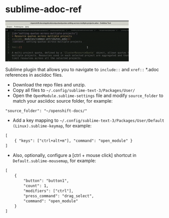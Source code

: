 # sublime-adoc-ref

![adoc follow](adoc-follow.gif)

Sublime plugin that allows you to navigate to `include::` and `xref::` *.adoc references in asciidoc files.

* Download the repo files and unzip. 
* Copy all files to `~/.config/sublime-text-3/Packages/User/`
* Open the `OpenModule.sublime-settings` file and modify `source_folder` to match your asciidoc source folder, for example: 
```
"source_folder": "~/openshift-docs/"
```

* Add a key mapping to `~/.config/sublime-text-3/Packages/User/Default (Linux).sublime-keymap`, for example:
```
[
    { "keys": ["ctrl+alt+m"], "command": "open_module" }
]
```

* Also, optionally, configure a [ctrl + mouse click] shortcut in `Default.sublime-mousemap`, for example: 
```
[
    {
        "button": "button1", 
        "count": 1, 
        "modifiers": ["ctrl"],
        "press_command": "drag_select",
        "command": "open_module"
    }
]
```